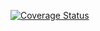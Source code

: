 


[![Coverage Status](https://coveralls.io/repos/github/markeu/property-pro/badge.svg?branch=ft-view-property-type-167097139)](https://coveralls.io/github/markeu/property-pro?branch=ft-view-property-type-167097139)